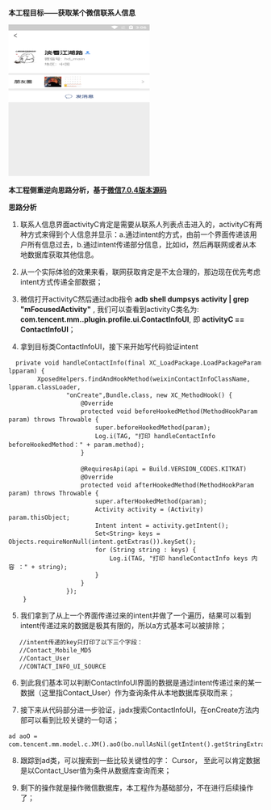 **本工程目标——获取某个微信联系人信息**

<img src="image/contact.png" width="280px" height="300px"/>

**本工程侧重逆向思路分析，基于[微信7.0.4版本源码](./docs/weixin_7.0.4_source)**

**思路分析**

1. 联系人信息界面activityC肯定是需要从联系人列表点击进入的，activityC有两种方式来得到个人信息并显示：a.通过intent的方式，由前一个界面传递该用户所有信息过去，b.通过intent传递部分信息，比如id，然后再联网或者从本地数据库获取其他信息。

2. 从一个实际体验的效果来看，联网获取肯定是不太合理的，那边现在优先考虑intent方式传递全部数据；

3. 微信打开activityC然后通过adb指令 **adb shell dumpsys activity | grep "mFocusedActivity"** , 我们可以查看到activityC类名为: **com.tencent.mm..plugin.profile.ui.ContactInfoUI**, 即 **activityC == ContactInfoUI**；

4. 拿到目标类ContactInfoUI，接下来开始写代码验证intent

```
  private void handleContactInfo(final XC_LoadPackage.LoadPackageParam lpparam) {
        XposedHelpers.findAndHookMethod(weixinContactInfoClassName, lpparam.classLoader,
                "onCreate",Bundle.class, new XC_MethodHook() {
                    @Override
                    protected void beforeHookedMethod(MethodHookParam param) throws Throwable {
                        super.beforeHookedMethod(param);
                        Log.i(TAG, "打印 handleContactInfo beforeHookedMethod：" + param.method);
                    }

                    @RequiresApi(api = Build.VERSION_CODES.KITKAT)
                    @Override
                    protected void afterHookedMethod(MethodHookParam param) throws Throwable {
                        super.afterHookedMethod(param);
                        Activity activity = (Activity) param.thisObject;
                        Intent intent = activity.getIntent();
                        Set<String> keys = Objects.requireNonNull(intent.getExtras()).keySet();
                        for (String string : keys) {
                            Log.i(TAG, "打印 handleContactInfo keys 内容 ：" + string);
                        }
                    }
                });
    }
```

5. 我们拿到了从上一个界面传递过来的intent并做了一个遍历，结果可以看到intent传递过来的数据是极其有限的，所以a方式基本可以被排除；

```
   //intent传递的key只打印了以下三个字段：
   //Contact_Mobile_MD5  
   //Contact_User  
   //CONTACT_INFO_UI_SOURCE  
```

6. 到此我们基本可以判断ContactInfoUI界面的数据是通过intent传递过来的某一数据（这里指Contact_User）作为查询条件从本地数据库获取而来；

7. 接下来从代码部分进一步验证，jadx搜索ContactInfoUI，在onCreate方法内部可以看到比较关键的一句话；

```
ad aoO = com.tencent.mm.model.c.XM().aoO(bo.nullAsNil(getIntent().getStringExtra("Contact_User")));
```

8. 跟踪到ad类，可以搜索到一些比较关键性的字： Cursor， 至此可以肯定数据是以Contact_User值为条件从数据库查询而来；

9. 剩下的操作就是操作微信数据库，本工程作为基础部分，不在进行后续操作了；




